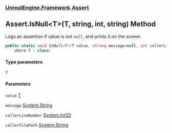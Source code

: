 ### [UnrealEngine.Framework](./UnrealEngine-Framework.md 'UnrealEngine.Framework').[Assert](./Assert.md 'UnrealEngine.Framework.Assert')
## Assert.IsNull&lt;T&gt;(T, string, int, string) Method
Logs an assertion if value is not `null`, and prints it on the screen  
```csharp
public static void IsNull<T>(T value, string message=null, int callerLineNumber=0, string callerFilePath=null)
    where T : class;
```
#### Type parameters
<a name='UnrealEngine-Framework-Assert-IsNull-T-(T_string_int_string)-T'></a>
`T`  
  
#### Parameters
<a name='UnrealEngine-Framework-Assert-IsNull-T-(T_string_int_string)-value'></a>
`value` [T](#UnrealEngine-Framework-Assert-IsNull-T-(T_string_int_string)-T 'UnrealEngine.Framework.Assert.IsNull&lt;T&gt;(T, string, int, string).T')  
  
<a name='UnrealEngine-Framework-Assert-IsNull-T-(T_string_int_string)-message'></a>
`message` [System.String](https://docs.microsoft.com/en-us/dotnet/api/System.String 'System.String')  
  
<a name='UnrealEngine-Framework-Assert-IsNull-T-(T_string_int_string)-callerLineNumber'></a>
`callerLineNumber` [System.Int32](https://docs.microsoft.com/en-us/dotnet/api/System.Int32 'System.Int32')  
  
<a name='UnrealEngine-Framework-Assert-IsNull-T-(T_string_int_string)-callerFilePath'></a>
`callerFilePath` [System.String](https://docs.microsoft.com/en-us/dotnet/api/System.String 'System.String')  
  
